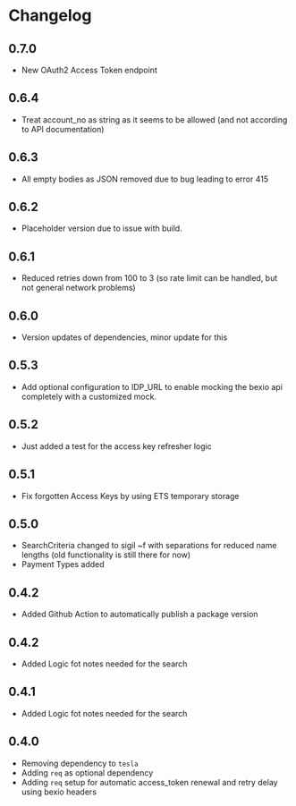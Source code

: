 # Changelog

## 0.7.0

* New OAuth2 Access Token endpoint

## 0.6.4

* Treat account_no as string as it seems to be allowed (and not according to API documentation)

## 0.6.3

* All empty bodies as JSON removed due to bug leading to error 415

## 0.6.2

* Placeholder version due to issue with build.

## 0.6.1

* Reduced retries down from 100 to 3 (so rate limit can be handled, but not general network problems)

## 0.6.0

* Version updates of dependencies, minor update for this

## 0.5.3

* Add optional configuration to IDP_URL to enable mocking the bexio api completely with a customized mock.

## 0.5.2

* Just added a test for the access key refresher logic

## 0.5.1

* Fix forgotten Access Keys by using ETS temporary storage

## 0.5.0

* SearchCriteria changed to sigil ~f with separations for reduced name lengths (old functionality is still there for now)
* Payment Types added

## 0.4.2

* Added Github Action to automatically publish a package version

## 0.4.2

* Added Logic fot notes needed for the search

## 0.4.1

* Added Logic fot notes needed for the search

## 0.4.0

* Removing dependency to `tesla`
* Adding `req` as optional dependency
* Adding `req` setup for automatic access_token renewal and retry delay using bexio headers
